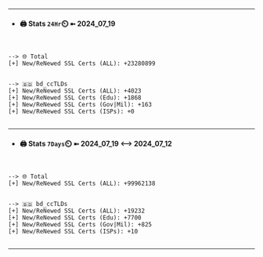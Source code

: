 

---
- #### 🖨️ **Stats** `24Hr`⏲️ ➼ 2024_07_19
```console


--> 🌐 Total
[+] New/ReNewed SSL Certs (ALL): +23280899


--> 🇧🇩 bd_ccTLDs
[+] New/ReNewed SSL Certs (ALL): +4023
[+] New/ReNewed SSL Certs (Edu): +1868
[+] New/ReNewed SSL Certs (Gov|Mil): +163
[+] New/ReNewed SSL Certs (ISPs): +0


```

---
- #### 🖨️ **Stats** `7Days`⏲️ ➼ 2024_07_19 <--> 2024_07_12
```console


--> 🌐 Total
[+] New/ReNewed SSL Certs (ALL): +99962138


--> 🇧🇩 bd_ccTLDs
[+] New/ReNewed SSL Certs (ALL): +19232
[+] New/ReNewed SSL Certs (Edu): +7700
[+] New/ReNewed SSL Certs (Gov|Mil): +825
[+] New/ReNewed SSL Certs (ISPs): +10


```

---

